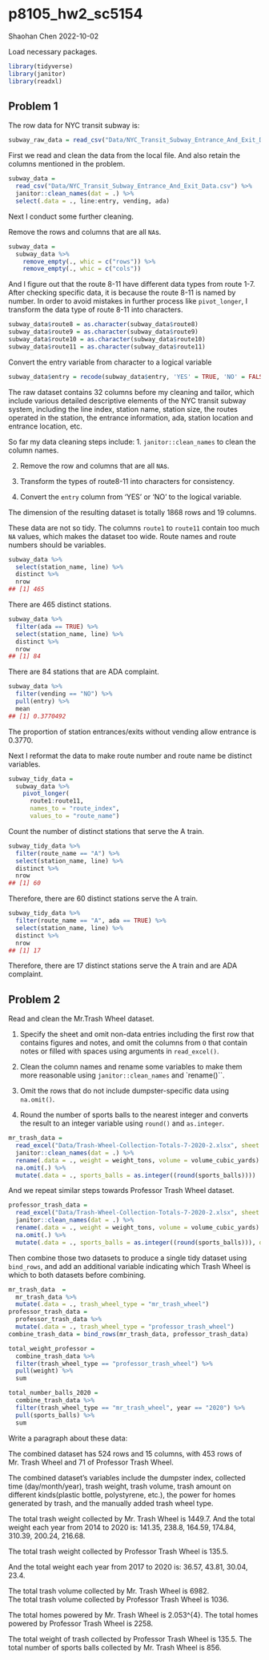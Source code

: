 p8105_hw2_sc5154
================
Shaohan Chen
2022-10-02

Load necessary packages.

``` r
library(tidyverse)
library(janitor)
library(readxl)
```

## Problem 1

The row data for NYC transit subway is:

``` r
subway_raw_data = read_csv("Data/NYC_Transit_Subway_Entrance_And_Exit_Data.csv")
```

First we read and clean the data from the local file. And also retain
the columns mentioned in the problem.

``` r
subway_data = 
  read_csv("Data/NYC_Transit_Subway_Entrance_And_Exit_Data.csv") %>%
  janitor::clean_names(dat = .) %>%
  select(.data = ., line:entry, vending, ada)
```

Next I conduct some further cleaning.

Remove the rows and columns that are all `NA`s.

``` r
subway_data = 
  subway_data %>%
    remove_empty(., whic = c("rows")) %>%
    remove_empty(., whic = c("cols")) 
```

And I figure out that the route 8-11 have different data types from
route 1-7. After checking specific data, it is because the route 8-11 is
named by number. In order to avoid mistakes in further process like
`pivot_longer`, I transform the data type of route 8-11 into characters.

``` r
subway_data$route8 = as.character(subway_data$route8)
subway_data$route9 = as.character(subway_data$route9)
subway_data$route10 = as.character(subway_data$route10)
subway_data$route11 = as.character(subway_data$route11)
```

Convert the entry variable from character to a logical variable

``` r
subway_data$entry = recode(subway_data$entry, 'YES' = TRUE, 'NO' = FALSE)
```

The raw dataset contains 32 columns before my cleaning and tailor, which
include various detailed descriptive elements of the NYC transit subway
system, including the line index, station name, station size, the routes
operated in the station, the entrance information, ada, station location
and entrance location, etc.

So far my data cleaning steps include: 1. `janitor::clean_names` to
clean the column names.

2.  Remove the row and columns that are all `NA`s.

3.  Transform the types of route8-11 into characters for consistency.

4.  Convert the `entry` column from ‘YES’ or ‘NO’ to the logical
    variable.

The dimension of the resulting dataset is totally 1868 rows and 19
columns.

These data are not so tidy. The columns `route1` to `route11` contain
too much `NA` values, which makes the dataset too wide. Route names and
route numbers should be variables.

``` r
subway_data %>% 
  select(station_name, line) %>% 
  distinct %>%
  nrow
## [1] 465
```

There are 465 distinct stations.

``` r
subway_data %>% 
  filter(ada == TRUE) %>% 
  select(station_name, line) %>% 
  distinct %>%
  nrow
## [1] 84
```

There are 84 stations that are ADA complaint.

``` r
subway_data %>%
  filter(vending == "NO") %>% 
  pull(entry) %>% 
  mean
## [1] 0.3770492
```

The proportion of station entrances/exits without vending allow entrance
is 0.3770.

Next I reformat the data to make route number and route name be distinct
variables.

``` r
subway_tidy_data = 
  subway_data %>% 
    pivot_longer(
      route1:route11,
      names_to = "route_index",
      values_to = "route_name") 
```

Count the number of distinct stations that serve the A train.

``` r
subway_tidy_data %>%
  filter(route_name == "A") %>% 
  select(station_name, line) %>% 
  distinct %>%
  nrow
## [1] 60
```

Therefore, there are 60 distinct stations serve the A train.

``` r
subway_tidy_data %>%
  filter(route_name == "A", ada == TRUE) %>% 
  select(station_name, line) %>% 
  distinct %>%
  nrow
## [1] 17
```

Therefore, there are 17 distinct stations serve the A train and are ADA
complaint.

## Problem 2

Read and clean the Mr.Trash Wheel dataset.

1.  Specify the sheet and omit non-data entries including the first row
    that contains figures and notes, and omit the columns from `O` that
    contain notes or filled with spaces using arguments in
    `read_excel()`.

2.  Clean the column names and rename some variables to make them more
    reasonable using `janitor::clean_names` and \`rename()\`\`.

3.  Omit the rows that do not include dumpster-specific data using
    `na.omit()`.

4.  Round the number of sports balls to the nearest integer and converts
    the result to an integer variable using `round()` and `as.integer`.

``` r
mr_trash_data = 
  read_excel("Data/Trash-Wheel-Collection-Totals-7-2020-2.xlsx", sheet = 1, skip = 1, range = cell_cols("A:N")) %>%
  janitor::clean_names(dat = .) %>%
  rename(.data = ., weight = weight_tons, volume = volume_cubic_yards) %>%
  na.omit(.) %>%
  mutate(.data = ., sports_balls = as.integer((round(sports_balls))))
```

And we repeat similar steps towards Professor Trash Wheel dataset.

``` r
professor_trash_data = 
  read_excel("Data/Trash-Wheel-Collection-Totals-7-2020-2.xlsx", sheet = 2, skip = 1, range = cell_cols("A:N")) %>%
  janitor::clean_names(dat = .) %>%
  rename(.data = ., weight = weight_tons, volume = volume_cubic_yards) %>%
  na.omit(.) %>%
  mutate(.data = ., sports_balls = as.integer((round(sports_balls))), dumpster = as.character(dumpster))
```

Then combine those two datasets to produce a single tidy dataset using
`bind_rows`, and add an additional variable indicating which Trash Wheel
is which to both datasets before combining.

``` r
mr_trash_data  = 
  mr_trash_data %>% 
  mutate(.data = ., trash_wheel_type = "mr_trash_wheel")
professor_trash_data =
  professor_trash_data %>%
  mutate(.data = ., trash_wheel_type = "professor_trash_wheel") 
combine_trash_data = bind_rows(mr_trash_data, professor_trash_data)
```

``` r
total_weight_professor = 
  combine_trash_data %>%
  filter(trash_wheel_type == "professor_trash_wheel") %>%
  pull(weight) %>%
  sum
```

``` r
total_number_balls_2020 = 
  combine_trash_data %>%
  filter(trash_wheel_type == "mr_trash_wheel", year == "2020") %>%
  pull(sports_balls) %>%
  sum
```

Write a paragraph about these data:

The combined dataset has 524 rows and 15 columns, with 453 rows of
Mr. Trash Wheel and 71 of Professor Trash Wheel.

The combined dataset’s variables include the dumpster index, collected
time (day/month/year), trash weight, trash volume, trash amount on
different kinds(plastic bottle, polystyrene, etc.), the power for homes
generated by trash, and the manually added trash wheel type.

The total trash weight collected by Mr. Trash Wheel is 1449.7. And the
total weight each year from 2014 to 2020 is: 141.35, 238.8, 164.59,
174.84, 310.39, 200.24, 216.68.

The total trash weight collected by Professor Trash Wheel is 135.5.

And the total weight each year from 2017 to 2020 is: 36.57, 43.81,
30.04, 23.4.

The total trash volume collected by Mr. Trash Wheel is 6982.  
The total trash volume collected by Professor Trash Wheel is 1036.

The total homes powered by Mr. Trash Wheel is 2.053^{4}. The total homes
powered by Professor Trash Wheel is 2258.

The total weight of trash collected by Professor Trash Wheel is 135.5.
The total number of sports balls collected by Mr. Trash Wheel is 856.
